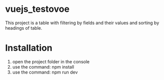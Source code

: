 # vuejs_testovoe
This project is a table with filtering by fields and their values and sorting by headings of table. 

# Installation
1. open the project folder in the console
2. use the command: npm install
3. use the command: npm run dev